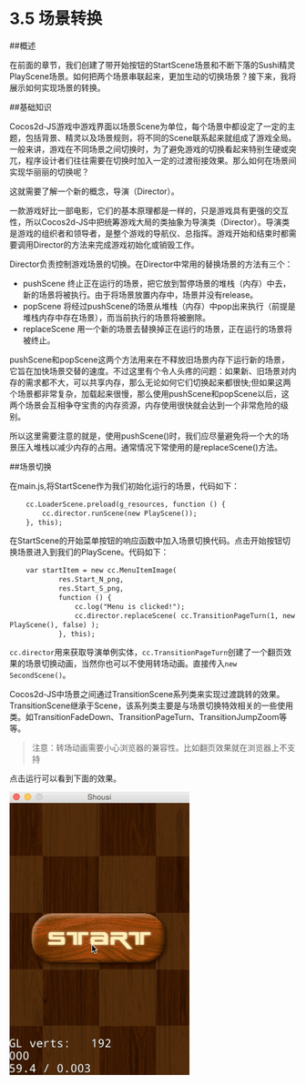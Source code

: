 # 3.5 场景转换

##概述

在前面的章节，我们创建了带开始按钮的StartScene场景和不断下落的Sushi精灵PlayScene场景。如何把两个场景串联起来，更加生动的切换场景？接下来，我将展示如何实现场景的转换。

##基础知识

Cocos2d-JS游戏中游戏界面以场景Scene为单位，每个场景中都设定了一定的主题，包括背景、精灵以及场景规则，将不同的Scene联系起来就组成了游戏全局。一般来讲，游戏在不同场景之间切换时，为了避免游戏的切换看起来特别生硬或突兀，程序设计者们往往需要在切换时加入一定的过渡衔接效果。那么如何在场景间实现华丽丽的切换呢？

这就需要了解一个新的概念，导演（Director）。

一款游戏好比一部电影，它们的基本原理都是一样的，只是游戏具有更强的交互性，所以Cocos2d-JS中把统筹游戏大局的类抽象为导演类（Director）。导演类是游戏的组织者和领导者，是整个游戏的导航仪、总指挥。游戏开始和结束时都需要调用Director的方法来完成游戏初始化或销毁工作。

Director负责控制游戏场景的切换。在Director中常用的替换场景的方法有三个：

- pushScene 终止正在运行的场景，把它放到暂停场景的堆栈（内存）中去，新的场景将被执行。由于将场景放置内存中，场景并没有release。  
- popScene 将经过pushScene的场景从堆栈（内存）中pop出来执行（前提是堆栈内存中存在场景），而当前执行的场景将被删除。  
- replaceScene 用一个新的场景去替换掉正在运行的场景，正在运行的场景将被终止。    

pushScene和popScene这两个方法用来在不释放旧场景内存下运行新的场景，它旨在加快场景交替的速度。不过这里有个令人头疼的问题：如果新、旧场景对内存的需求都不大，可以共享内存，那么无论如何它们切换起来都很快;但如果这两个场景都非常复杂，加载起来很慢，那么使用pushScene和popScene以后，这两个场景会互相争夺宝贵的内存资源，内存使用很快就会达到一个非常危险的级别。

所以这里需要注意的就是，使用pushScene()时，我们应尽量避免将一个大的场景压入堆栈以减少内存的占用。通常情况下常使用的是replaceScene()方法。


##场景切换

在main.js,将StartScene作为我们初始化运行的场景，代码如下：

```
	cc.LoaderScene.preload(g_resources, function () {
    	cc.director.runScene(new PlayScene());
    }, this);
```

在StartScene的开始菜单按钮的响应函数中加入场景切换代码。点击开始按钮切换场景进入到我们的PlayScene。代码如下：

```
	var startItem = new cc.MenuItemImage(
			res.Start_N_png,
			res.Start_S_png,
			function () {
				cc.log("Menu is clicked!");
				cc.director.replaceScene( cc.TransitionPageTurn(1, new PlayScene(), false) );
			}, this);
```

`cc.director`用来获取导演单例实体，`cc.TransitionPageTurn`创建了一个翻页效果的场景切换动画，当然你也可以不使用转场动画。直接传入`new SecondScene()`。

Cocos2d-JS中场景之间通过TransitionScene系列类来实现过渡跳转的效果。TransitionScene继承于Scene，该系列类主要是与场景切换特效相关的一些使用类。如TransitionFadeDown、TransitionPageTurn、TransitionJumpZoom等等。

> 注意：转场动画需要小心浏览器的兼容性。比如翻页效果就在浏览器上不支持

点击运行可以看到下面的效果。

![play scene](./res/TransitionScene.gif)